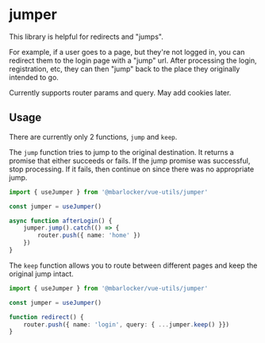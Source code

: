 # jumper

This library is helpful for redirects and "jumps".

For example, if a user goes to a page, but they're not logged in, you can redirect them to the login page
with a "jump" url. After processing the login, registration, etc, they can then "jump" back to the place
they originally intended to go.

Currently supports router params and query. May add cookies later.

## Usage

There are currently only 2 functions, `jump` and `keep`.

The `jump` function tries to jump to the original destination. It returns a promise that either succeeds or fails.
If the jump promise was successful, stop processing. If it fails, then continue on since there was no appropriate jump.

```typescript
import { useJumper } from '@mbarlocker/vue-utils/jumper'

const jumper = useJumper()

async function afterLogin() {
	jumper.jump().catch(() => {
		router.push({ name: 'home' })
	})
}
```

The `keep` function allows you to route between different pages and keep the original jump intact.

```typescript
import { useJumper } from '@mbarlocker/vue-utils/jumper'

const jumper = useJumper()

function redirect() {
	router.push({ name: 'login', query: { ...jumper.keep() }})
}
```
